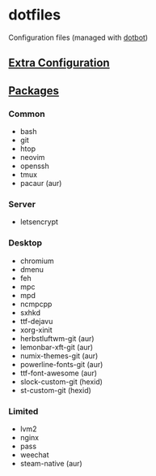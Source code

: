 dotfiles
========

Configuration files (managed with [dotbot](https://github.com/anishathalye/dotbot))

## [Extra Configuration](CONFIG.md)

## [Packages](http://repo.hexid.me/)

### Common

* bash
* git
* htop
* neovim
* openssh
* tmux
* pacaur (aur)

### Server

* letsencrypt

### Desktop

* chromium
* dmenu
* feh
* mpc
* mpd
* ncmpcpp
* sxhkd
* ttf-dejavu
* xorg-xinit
* herbstluftwm-git (aur)
* lemonbar-xft-git (aur)
* numix-themes-git (aur)
* powerline-fonts-git (aur)
* ttf-font-awesome (aur)
* slock-custom-git (hexid)
* st-custom-git (hexid)

### Limited

* lvm2
* nginx
* pass
* weechat
* steam-native (aur)
